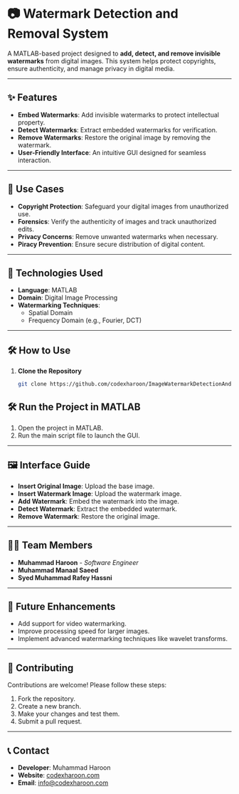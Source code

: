 # 📷 Watermark Detection and Removal System  

A MATLAB-based project designed to **add, detect, and remove invisible watermarks** from digital images. This system helps protect copyrights, ensure authenticity, and manage privacy in digital media.

---

## ✨ Features  
- **Embed Watermarks**: Add invisible watermarks to protect intellectual property.  
- **Detect Watermarks**: Extract embedded watermarks for verification.  
- **Remove Watermarks**: Restore the original image by removing the watermark.  
- **User-Friendly Interface**: An intuitive GUI designed for seamless interaction.

---

## 🚀 Use Cases  
- **Copyright Protection**: Safeguard your digital images from unauthorized use.  
- **Forensics**: Verify the authenticity of images and track unauthorized edits.  
- **Privacy Concerns**: Remove unwanted watermarks when necessary.  
- **Piracy Prevention**: Ensure secure distribution of digital content.  

---

## 🔧 Technologies Used  
- **Language**: MATLAB  
- **Domain**: Digital Image Processing  
- **Watermarking Techniques**:  
  - Spatial Domain  
  - Frequency Domain (e.g., Fourier, DCT)  

---

## 🛠️ How to Use  

1. **Clone the Repository**  
   ```bash  
   git clone https://github.com/codexharoon/ImageWatermarkDetectionAndRemoval.git  

## 🛠️ Run the Project in MATLAB  
1. Open the project in MATLAB.  
2. Run the main script file to launch the GUI.  

---

## 🖼️ Interface Guide  
- **Insert Original Image**: Upload the base image.  
- **Insert Watermark Image**: Upload the watermark image.  
- **Add Watermark**: Embed the watermark into the image.  
- **Detect Watermark**: Extract the embedded watermark.  
- **Remove Watermark**: Restore the original image.  

---

## 👩‍💻 Team Members  
- **Muhammad Haroon** - *Software Engineer*  
- **Muhammad Manaal Saeed**
- **Syed Muhammad Rafey Hassni**

---

## 🎯 Future Enhancements  
- Add support for video watermarking.  
- Improve processing speed for larger images.  
- Implement advanced watermarking techniques like wavelet transforms.  

---

## 🤝 Contributing  
Contributions are welcome! Please follow these steps:  
1. Fork the repository.  
2. Create a new branch.  
3. Make your changes and test them.  
4. Submit a pull request.  

---

## 📞 Contact  
- **Developer**: Muhammad Haroon  
- **Website**: [codexharoon.com](https://codexharoon.com)  
- **Email**: info@codexharoon.com  
